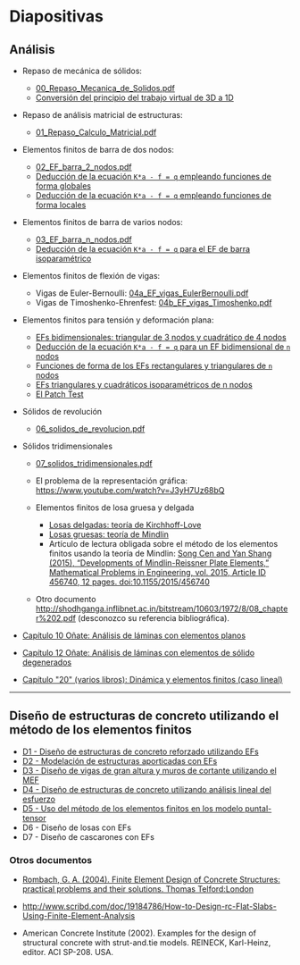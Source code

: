 # Diapositivas

## Análisis
* Repaso de mecánica de sólidos:
  * [00_Repaso_Mecanica_de_Solidos.pdf](00_Repaso_Mecanica_de_Solidos.pdf)
  * [Conversión del principio del trabajo virtual de 3D a 1D](02_PTV_3D_a_1D.pdf)

* Repaso de análisis matricial de estructuras:
  * [01_Repaso_Calculo_Matricial.pdf](01_Repaso_Calculo_Matricial.pdf)

* Elementos finitos de barra de dos nodos:
  * [02_EF_barra_2_nodos.pdf](02_EF_barra_2_nodos.pdf)
  * [Deducción de la ecuación `K*a - f = q` empleando funciones de forma globales](02_EF_1d_globales.pdf)
  * [Deducción de la ecuación `K*a - f = q` empleando funciones de forma locales](02_EF_1d_locales.pdf)  

* Elementos finitos de barra de varios nodos:
  * [03_EF_barra_n_nodos.pdf](03_EF_barra_n_nodos.pdf)
  * [Deducción de la ecuación `K*a - f = q` para el EF de barra isoparamétrico](03_EF_1d_n_nodos_isoparametricos.pdf)

* Elementos finitos de flexión de vigas:
  * Vigas de Euler-Bernoulli: [04a_EF_vigas_EulerBernoulli.pdf](04a_EF_vigas_EulerBernoulli.pdf)
  * Vigas de Timoshenko-Ehrenfest: [04b_EF_vigas_Timoshenko.pdf](04b_EF_vigas_Timoshenko.pdf)

* Elementos finitos para tensión y deformación plana:
  * [EFs bidimensionales: triangular de 3 nodos y cuadrático de 4 nodos](05a_EF_2D_T3_y_Q4.pdf)
  * [Deducción de la ecuación `K*a - f = q` para un EF bidimensional de `n` nodos](05b_EF_2D_T3.pdf)
  * [Funciones de forma de los EFs rectangulares y triangulares de `n` nodos](05c_funciones_forma_EF_2D_Tn_Qn.pdf)
  * [EFs triangulares y cuadráticos isoparamétricos de n nodos](05d_EF_2D_Tn_Qn_isoparametrico.pdf)
  * [El Patch Test](05_anexo_El_Patch_Test.pdf)

* Sólidos de revolución
  * [06_solidos_de_revolucion.pdf](06_solidos_de_revolucion.pdf)

* Sólidos tridimensionales
  * [07_solidos_tridimensionales.pdf](07_solidos_tridimensionales.pdf)
  * El problema de la representación gráfica: https://www.youtube.com/watch?v=J3yH7Uz68bQ

  * Elementos finitos de losa gruesa y delgada
    * [Losas delgadas: teoría de Kirchhoff-Love](08_Losas_delgadas_Kirchhoff_Love.pdf)
    * [Losas gruesas: teoría de Mindlin](09_Losas_gruesas_Reissner_Mindlin.pdf)
    * Artículo de lectura obligada sobre el método de los elementos finitos usando la teoría de Mindlin: [Song Cen and Yan Shang (2015), “Developments of Mindlin-Reissner Plate Elements,” Mathematical Problems in Engineering, vol. 2015, Article ID 456740, 12 pages. doi:10.1155/2015/456740](http://dx.doi.org/10.1155/2015/456740)
  * Otro documento http://shodhganga.inflibnet.ac.in/bitstream/10603/1972/8/08_chapter%202.pdf (desconozco su referencia bibliográfica).

* [Capítulo 10 Oñate: Análisis de láminas con elementos planos](10_Laminas_con_elementos_planos.pdf)

* [Capítulo 12 Oñate: Análisis de láminas con elementos de sólido degenerados](12_Laminas_con_elementos_de_solido_degenerados.pdf)

* [Capítulo "20" (varios libros): Dinámica y elementos finitos (caso lineal)](20_dinamica_y_elementos_finitos.pdf) 

---

## Diseño de estructuras de concreto utilizando el método de los elementos finitos
* [D1 - Diseño de estructuras de concreto reforzado utilizando EFs](D1_FE_design.pdf)
* [D2 - Modelación de estructuras aporticadas con EFs](D2_porticos.pdf)
* [D3 - Diseño de vigas de gran altura y muros de cortante utilizando el MEF](D3_vigas_altas.pdf)
* [D4 - Diseño de estructuras de concreto utilizando análisis lineal del esfuerzo](D4_disenio_con_analisis_elastico_lineal.pdf)
* [D5 - Uso del método de los elementos finitos en los modelo puntal-tensor](D5_metodo_puntal_tensor.pdf)
* D6 - Diseño de losas con EFs
* D7 - Diseño de cascarones con EFs

### Otros documentos
* [Rombach, G. A. (2004). Finite Element Design of Concrete Structures: practical problems and their solutions. Thomas Telford:London](https://www.scribd.com/document/367033645/Finite-element-Design-of-Concrete-Structures-Practical-problems-and-their-solutions-Second-edition-G-A-Rombach-University-of-Hamburg-Harburg-pd)
* http://www.scribd.com/doc/19184786/How-to-Design-rc-Flat-Slabs-Using-Finite-Element-Analysis

* American Concrete Institute (2002). Examples for the design of structural concrete with strut-and.tie models. REINECK, Karl-Heinz, editor. ACI SP-208. USA.
